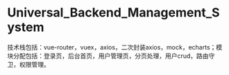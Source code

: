 # Universal_Backend_Management_System
技术栈包括：vue-router，vuex，axios，二次封装axios，mock，echarts；模块分配包括：登录页，后台首页，用户管理页，分页处理，用户crud，路由守卫，权限管理。
